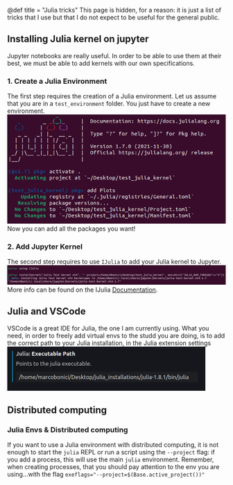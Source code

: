@def title = "Julia tricks"
This page is hidden, for a reason: it is just a list of tricks that I use but that I do not expect to be useful for the general public.

## Installing Julia kernel on jupyter

Jupyter notebooks are really useful. In order to be able to use them at their best, we must be able to add kernels with our own specifications.

### 1. Create a Julia Environment
The first step requires the creation of a Julia environment.
Let us assume that you are in a `test_environment` folder. You just have to create a new environment.
![create_env](/assets/julia-tricks/create_env.png)
Now you can add all the packages you want!
### 2. Add Jupyter Kernel
The second step requires to use `IJulia` to add your Julia kernel to Jupyter.
![add_kernel](/assets/julia-tricks/add_kernel.png)
More info can be found on the IJulia [Documentation](https://julialang.github.io/IJulia.jl/stable/manual/installation/#Installing-additional-Julia-kernels).

## Julia and VSCode
VSCode is a great IDE for Julia, the one I am currently using. What you need, in order to freely add virtual envs to the studd you are doing, is to add the correct path to your Julia installation, in the Julia extension settings
![set_vscode](/assets/julia-tricks/vscode_set_julia_path.png)


## Distributed computing

### Julia Envs & Distributed computing
If you want to use a Julia environment with distributed computing, it is not enough to start the `julia` REPL or run a script using the `--project` flag: if you add a process, this will use the main `julia` environment.
Remember, when creating processes, that you should pay attention to the env you are using...with the flag `exeflags="--project=$(Base.active_project())"`